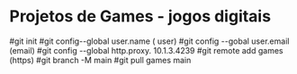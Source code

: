 ﻿# Projetos de Games - jogos digitais
#git init 
#git config--global user.name ( user)
#git config  --gobal  user.email  (email)
#git config --global http.proxy. 10.1.3.4239
#git remote add games (https)
#git  branch  -M main 
#git pull  games main 
